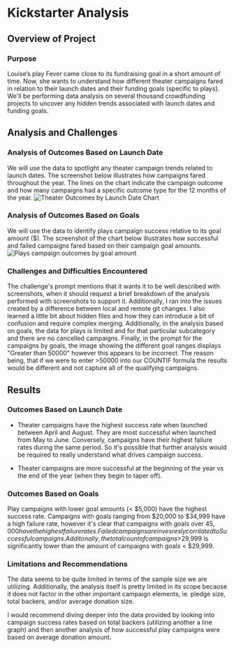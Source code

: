 # Kickstarter Analysis

## Overview of Project

### Purpose
Louise’s play Fever came close to its fundraising goal in a short amount of time. Now, she wants to understand how different theater campaigns fared in relation to their launch dates and their funding goals (specific to plays). We'll be performing data analysis on several thousand crowdfunding projects to uncover any hidden trends associated with launch dates and funding goals. 

## Analysis and Challenges

### Analysis of Outcomes Based on Launch Date
We will use the data to spotlight any theater campaign trends related to launch dates. The screenshot below illustrates how campaigns fared throughout the year. The lines on the chart indicate the campaign outcome and how many campaigns had a specific outcome type for the 12 months of the year. 
![Theater Outcomes by Launch Date Chart](https://github.com/Jflux05/kickstarter-analysis/blob/a03d5fc0b5b5cbf31b8deb634fda79954d965c16/Resources/Theater_Outcomes_vs_Launch.png)

### Analysis of Outcomes Based on Goals
We will use the data to identify plays campaign success relative to its goal amount ($).  The screenshot of the chart below illustrates how successful and failed campaigns fared based on their campaign goal amounts.
![Plays campaign outcomes by goal amount](https://github.com/Jflux05/kickstarter-analysis/blob/a03d5fc0b5b5cbf31b8deb634fda79954d965c16/Resources/Outcomes_vs_Goal.png)

### Challenges and Difficulties Encountered
The challenge's prompt mentions that it wants it to be well described with screenshots, when it should request a brief breakdown of the analysis performed with screenshots to support it. Additionally, I ran into the issues created by a  difference between local and remote git changes. I also learned a little bit about hidden files and how they can introduce a bit of confusion and require complex merging. Additionally, in the analysis based on goals, the data for plays is limited and for that particular subcategory and there are no cancelled campaigns. Finally, in the prompt for the campaigns by goals, the image showing the different goal ranges displays "Greater than 50000" however this appears to be incorrect. The reason being, that if we were to enter >50000 into our COUNTIF formula the results would be different and not capture all of the qualifying campaigns. 

## Results

### Outcomes Based on Launch Date
- Theater campaigns have the highest success rate when launched between April and August. They are most successful when launched from May to June. Conversely, campaigns have their highest failure rates during the same period. So it's possible that further analysis would be required to really understand what drives campaign success.

- Theater campaigns are more successful at the beginning of the year vs the end of the year (when they begin to taper off).

### Outcomes Based on Goals
Play campaigns with lower goal amounts (< $5,000) have the highest success rate. Campaigns with goals ranging from $20,000 to $34,999 have a high failure rate, however it's clear that campaigns with goals over $45,000 have the highest failure rates. Failed campaigns are invesresly corrilated to Successful campaigns. Additonally, the total count of campaigns >$29,999 is significantly lower than the amount of campaigns with goals < $29,999. 

### Limitations and Recommendations 
The data seems to be quite limited in terms of the sample size we are utilizing. Additionally, the analysis itself is pretty limited in its scope because it does not factor in the other important campaign elements, ie. pledge size, total backers, and/or average donation size. 

I would recommend diving deeper into the data provided by looking into campaign success rates based on total backers (utilizing another a line graph) and then another analysis of how successful play campaigns were based on average donation amount.  

